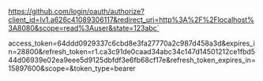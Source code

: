 https://github.com/login/oauth/authorize?client_id=Iv1.a626c41089306117&redirect_uri=http%3A%2F%2Flocalhost%3A8080&scope=read%3Auser&state=123abc`

access_token=64ddd0929337c6cbd8e3fa27770a2c987d458a3d&expires_in=28800&refresh_token=r1.ca3c91de0caad34abc34c147d14501212ce1fbd544d06939e02ea9eee5d9125dbfdf3e6fb68cf17e&refresh_token_expires_in=15897600&scope=&token_type=bearer